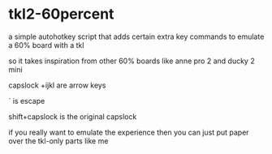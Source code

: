 # tkl2-60percent
a simple autohotkey script that adds certain extra key commands to emulate a 60% board with a tkl

so it takes inspiration from other 60% boards like anne pro 2 and ducky 2 mini

capslock +ijkl are arrow keys

\` is escape

shift+capslock is the original capslock


if you really want to emulate the experience then you can just put paper over the tkl-only parts like me
